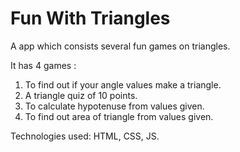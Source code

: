 # Fun With Triangles
 A app which consists several fun games on triangles.

It has 4 games : 
1. To find out if your angle values make a triangle.
2. A triangle quiz of 10 points.
3. To calculate hypotenuse from values given.
4. To  find out area of triangle from values given.

Technologies used: HTML, CSS, JS.